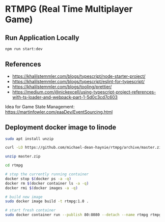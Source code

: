 # RTMPG (Real Time Multiplayer Game)

## Run Application Locally

```sh
npm run start:dev
```

## References

- https://khalilstemmler.com/blogs/typescript/node-starter-project/
- https://khalilstemmler.com/blogs/typescript/eslint-for-typescript/
- https://khalilstemmler.com/blogs/tooling/prettier/
- https://medium.com/@nickexcell/using-typescript-project-references-with-ts-loader-and-webpack-part-1-5d0c3cd7c603

Idea for Game State Management: https://martinfowler.com/eaaDev/EventSourcing.html

## Deployment docker image to linode

```sh
sudo apt install unzip

curl -LO https://github.com/michael-dean-haynie/rtmpg/archive/master.zip

unzip master.zip

cd rtmpg

# stop the currently running container
docker stop $(docker ps -a -q)
docker rm $(docker container ls -a -q)
docker rmi $(docker images -a -q)

# build new image
sudo docker image build -t rtmpg:1.0 .

# start fresh container
sudo docker container run --publish 80:8080 --detach --name rtmpg rtmpg:1.0
```

